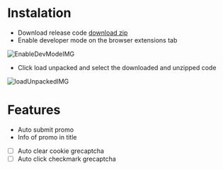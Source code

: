 # Instalation

- Download release code [download zip](https://github.com/Hiskiso/knifexAbuseExtension/archive/refs/heads/master.zip)
- Enable developer mode on the browser extensions tab

![EnableDevModeIMG](https://imgur.com/hisqpTm.png)

- Click load unpacked and select the downloaded and unzipped code

![loadUnpackedIMG](https://i.imgur.com/CPF0BS7.png)

# Features 
- Auto submit promo
- Info of promo in title
- [ ] Auto clear cookie grecaptcha
- [ ] Auto click checkmark grecaptcha 
